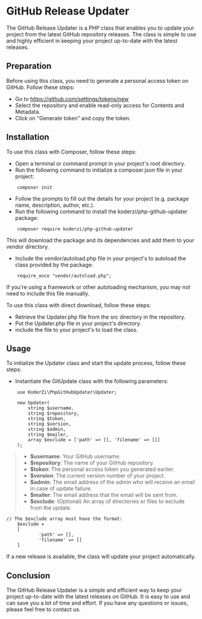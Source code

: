 # GitHub Release Updater

The GitHub Release Updater is a PHP class that enables you to update your project from the latest GitHub repository releases. The class is simple to use and highly efficient in keeping your project up-to-date with the latest releases.

## Preparation

Before using this class, you need to generate a personal access token on GitHub. Follow these steps:

- Go to https://github.com/settings/tokens/new
- Select the repository and enable read-only access for Contents and Metadata.
- Click on "Generate token" and copy the token.

## Installation

To use this class with Composer, follow these steps:
- Open a terminal or command prompt in your project's root directory.
- Run the following command to initialize a composer.json file in your project:

```
    composer init
```

- Follow the prompts to fill out the details for your project (e.g. package name, description, author, etc.).
- Run the following command to install the koderzi/php-github-updater package:

```
    composer require koderzi/php-github-updater
```

This will download the package and its dependencies and add them to your vendor directory.

- Include the vendor/autoload.php file in your project's to autoload the class provided by the package:

```
    require_once "vendor/autoload.php";
```

If you're using a framework or other autoloading mechanism, you may not need to include this file manually.

To use this class with direct download, follow these steps:

- Retrieve the Updater.php file from the src directory in the repository.
- Put the Updater.php file in your project's directory.
- include the file to your project's to load the class.

## Usage

To initialize the Updater class and start the update process, follow these steps:
- Instantiate the GitUpdate class with the following parameters:

```
    use KoderZi\PhpGitHubUpdater\Updater;

    new Updater(
        string $username,
        string $repository,
        string $token,
        string $version,
        string $admin,
        string $mailer,
        array $exclude = ['path' => [], 'filename' => []]
    );
```

>- __$username__: Your GitHub username.
>- __$repository__: The name of your GitHub repository.
>- __$token__: The personal access token you generated earlier.
>- __$version__: The current version number of your project.
>- __$admin__: The email address of the admin who will receive an email in case of update failure.
>- __$mailer__: The email address that the email will be sent from.
>- __$exclude__: (Optional) An array of directories or files to exclude from the update.
```
// The $exclude array must have the format:
    $exclude =
    [
            'path' => [],
            'filename' => []
    ]
```

If a new release is available, the class will update your project automatically.

## Conclusion

The GitHub Release Updater is a simple and efficient way to keep your project up-to-date with the latest releases on GitHub. It is easy to use and can save you a lot of time and effort. If you have any questions or issues, please feel free to contact us.

